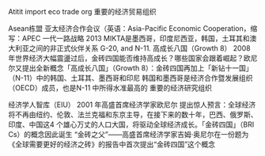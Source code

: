 Atitit import eco trade org 重要的经济贸易组织

Asean栋盟
亚太经济合作会议（英语：Asia-Pacific Economic Cooperation，缩写：APEC
一代一路战略
2013 MIKTA是墨西哥，印度尼西亚，韩国，土耳其和澳大利亚之间的非正式伙伴关系
G-20, and N-11.
高成长八国（Growth 8）
2008 年世界经济大幅震盪过后，金砖四国能否维持高成长？哪些国家会跟着崛起？欧尼尔又提出全新概念「高成长八国」（Growth 8）：金砖四国再加上「新钻十一国」（N-11）中的韩国、土耳其、墨西哥和印尼
韩国和墨西哥是经济合作暨发展组织（OECD）成员，也是N-11 中所得水准最高的
重要的经济研究组织

经济学人智库（EIU）
2001 年高盛首席经济学家欧尼尔
提出惊人预言：全球经济将不再由纽约、伦敦、法兰克福和东京主导，在接下来的数十年，巴西、俄罗斯、印度、中国这4 个雄心万丈的人口大国，将驱动全球经济成长。「金砖四国」（BRI Cs）的概念因此诞生
“金砖之父”——高盛首席经济学家吉姆·奥尼尔在一份题为《全球需要更好的经济之砖》的报告中首次提出“金砖四国”这个概念
